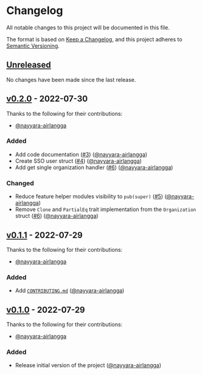 # Changelog

All notable changes to this project will be documented in this file.

The format is based on [Keep a Changelog], and this project adheres to [Semantic Versioning].

## [Unreleased]

No changes have been made since the last release.


## [v0.2.0] - 2022-07-30

Thanks to the following for their contributions:
- [@nayyara-airlangga]

### Added
- Add code documentation ([#3](https://github.com/ristekoss/rust-sso-ui-jwt/pull/3)) ([@nayyara-airlangga])
- Create SSO user struct ([#4](https://github.com/ristekoss/rust-sso-ui-jwt/pull/4)) ([@nayyara-airlangga])
- Add get single organization handler ([#6](https://github.com/ristekoss/rust-sso-ui-jwt/pull/6)) ([@nayyara-airlangga])

### Changed
- Reduce feature helper modules visibility to `pub(super)` ([#5](https://github.com/ristekoss/rust-sso-ui-jwt/pull/5)) ([@nayyara-airlangga])
- Remove `Clone` and `PartialEq` trait implementation from the `Organization` struct ([#6](https://github.com/ristekoss/rust-sso-ui-jwt/pull/6)) ([@nayyara-airlangga])


## [v0.1.1] - 2022-07-29

Thanks to the following for their contributions:
- [@nayyara-airlangga]

### Added
- Add [`CONTRIBUTING.md`][contributing.md] ([@nayyara-airlangga])


## [v0.1.0] - 2022-07-29

Thanks to the following for their contributions:
- [@nayyara-airlangga]

### Added
- Release initial version of the project ([@nayyara-airlangga])


<!---------- LINKS ---------->
[Keep A Changelog]: https://keepachangelog.com/en/1.0.0
[Semantic Versioning]: https://semver.org
[contributing.md]: https://github.com/ristekoss/rust-sso-ui-jwt/tree/main/CONTRIBUTING.md

<!-- VERSION COMPARISON -->
[Unreleased]: https://github.com/ristekoss/rust-sso-ui-jwt/compare/v0.2.0...HEAD
[v0.2.0]: https://github.com/ristekoss/rust-sso-ui-jwt/compare/v0.1.1...v0.2.0
[v0.1.1]: https://github.com/ristekoss/rust-sso-ui-jwt/compare/v0.1.0...v0.1.1
[v0.1.0]: https://github.com/ristekoss/rust-sso-ui-jwt/tree/v0.1.0

<!-- AUTHORS -->
[@nayyara-airlangga]: https://github.com/nayyara-airlangga
